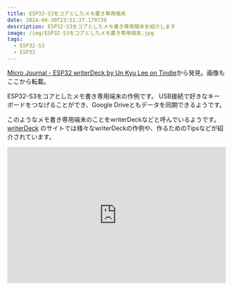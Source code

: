 ```yaml
---
title: ESP32-S3をコアとしたメモ書き専用端末
date: 2024-04-30T23:51:27.170739
description: ESP32-S3をコアとしたメモ書き専用端末を紹介します
image: /img/ESP32-S3をコアとしたメモ書き専用端末.jpg
tags:
  - ESP32-S3
  - ESP32
---
```

[Micro Journal - ESP32 writerDeck by Un Kyu Lee on Tindie](https://www.tindie.com/products/unkyulee/micro-journal-esp32-writerdeck/)から発見。画像もここから転載。

ESP32-S3をコアとしたメモ書き専用端末の作例です。
USB接続で好きなキーボードをつなげることができ、Google Driveともデータを同期できるようです。

このようなメモ書き専用端末のことをwriterDeckなどと呼んでいるようです。
[writerDeck](https://www.writerdeck.org/) のサイトでは様々なwriterDeckの作例や、作るためのTipsなどが紹介されています。


<iframe width="100%" height="315" src="https://www.youtube.com/embed/zcHL68JWXqc" title="YouTube video player" frameborder="0" allow="accelerometer; autoplay; clipboard-write; encrypted-media; gyroscope; picture-in-picture" allowfullscreen></iframe>

